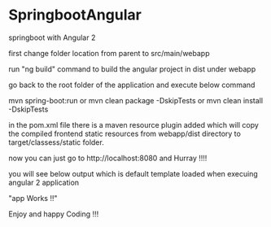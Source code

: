 # SpringbootAngular
springboot with Angular 2


first change folder location from parent to src/main/webapp

run "ng build" command to build the angular project in dist under webapp

go back to the root folder of the application and execute below command

mvn spring-boot:run or mvn clean package -DskipTests or mvn clean install -DskipTests

in the pom.xml file there is a maven resource plugin added which will copy the compiled frontend static resources from webapp/dist 
directory to target/classess/static folder.

now you can just go to http://localhost:8080 and Hurray !!!!

you will see below output which is default template loaded when execuing angular 2 application

"app Works !!" 

Enjoy and happy Coding !!!
